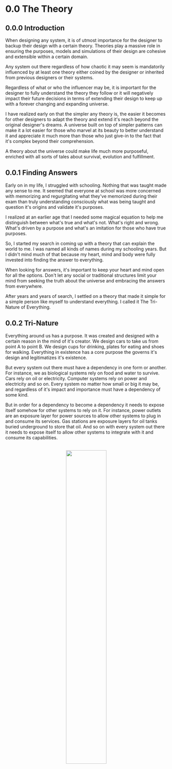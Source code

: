 # 0.0 The Theory

## 0.0.0 Introduction
When designing any system, it is of utmost importance for the designer to backup their design with a certain theory. Theories play a massive role in ensuring the purposes, models and simulations of their design are cohesive and extensible within a certain domain.

Any system out there regardless of how chaotic it may seem is mandatorily influenced by at least one theory either coined by the designer or inherited from previous designers or their systems.

Regardless of what or who the influencer may be, it is important for the designer to fully understand the theory they follow or it will negatively impact their future decisions in terms of extending their design to keep up with a forever changing and expanding universe.

I have realized early on that the simpler any theory is, the easier it becomes for other designers to adapt the theory and extend it's reach beyond the original designer's dreams. A universe built on top of simpler patterns can make it a lot easier for those who marvel at its beauty to better understand it and appreciate it much more than those who just give-in to the fact that it's complex beyond their comprehension.

A theory about the universe could make life much more purposeful, enriched with all sorts of tales about survival, evolution and fulfillment.


## 0.0.1 Finding Answers
Early on in my life, I struggled with schooling. Nothing that was taught made any sense to me. It seemed that everyone at school was more concerned with memorizing and regurgitating what they've memorized during their exam than truly understanding consciously what was being taught and question it's origins and validate it's purposes.

I realized at an earlier age that I needed some magical equation to help me distinguish between what's true and what's not. What's right and wrong. What's driven by a purpose and what's an imitation for those who have true purposes.

So, I started my search in coming up with a theory that can explain the world to me. I was named all kinds of names during my schooling years. But I didn't mind much of that because my heart, mind and body were fully invested into finding the answer to everything.

When looking for answers, it's important to keep your heart and mind open for all the options. Don't let any social or traditional structures limit your mind from seeking the truth about the universe and embracing the answers from everywhere.

After years and years of search, I settled on a theory that made it simple for a simple person like myself to understand everything. I called it The Tri-Nature of Everything.


## 0.0.2 Tri-Nature
Everything around us has a purpose. It was created and designed with a certain reason in the mind of it's creator. We design cars to take us from point A to point B. We design cups for drinking, plates for eating and shoes for walking. Everything in existence has a core purpose the governs it's design and legitimatizes it's existence.

But every system out there must have a dependency in one form or another. For instance, we as biological systems rely on food and water to survive. Cars rely on oil or electricity. Computer systems rely on power and electricity and so on. Every system no matter how small or big it may be, and regardless of it's impact and importance must have a dependency of some kind.

But in order for a dependency to become a dependency it needs to expose itself somehow for other systems to rely on it. For instance, power outlets are an exposure layer for power sources to allow other systems to plug in and consume its services. Gas stations are exposure layers for oil tanks buried underground to store that oil. And so on with every system out there it needs to expose itself to allow other systems to integrate with it and consume its capabilities.

<br />
	<div align=center>
		<img width="50%" src="https://user-images.githubusercontent.com/1453985/166178078-c1ef6cb5-a78c-4496-9100-b6c9c31d273c.png" />
	</div>
<br />